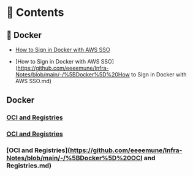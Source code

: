 # 💚 Contents
## 💛 Docker
- [How to Sign in Docker with AWS SSO](https://github.com/eeeemune/Infra-Notes/blob/main/-/[Docker]%20How%20to%20Sign%20in%20Docker%20with%20AWS%20SSO.md)

- [How to Sign in Docker with AWS SSO](https://github.com/eeeemune/Infra-Notes/blob/main/-/%5BDocker%5D%20How to Sign in Docker with AWS SSO.md)
## Docker
### [OCI and Registries]([Docker]%20OCI%20and%20Registries.md)

### [OCI and Registries]([Docker]%20OCI%20and%20Registries.md)

### [OCI and Registries](https://github.com/eeeemune/Infra-Notes/blob/main/-/%5BDocker%5D%20OCI and Registries.md)
